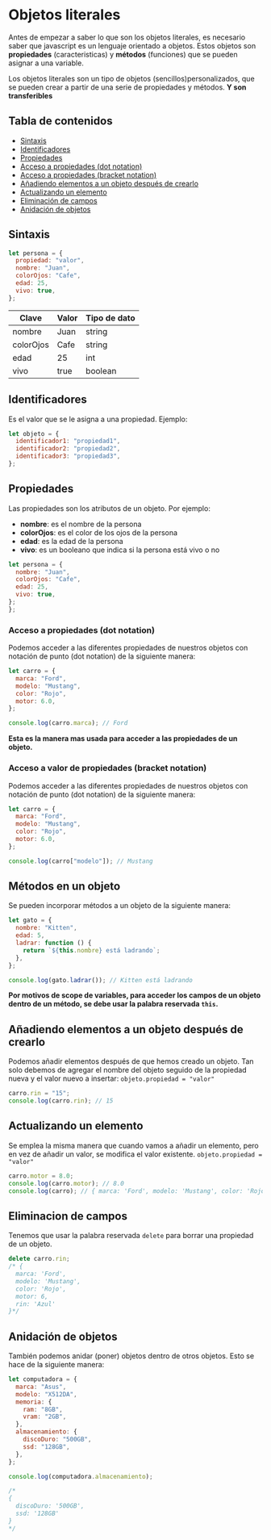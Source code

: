 # Objetos literales

Antes de empezar a saber lo que son los objetos literales, es necesario saber que javascript es un lenguaje orientado a objetos. Estos objetos son **propiedades** (caracteristicas) y **métodos** (funciones) que se pueden asignar a una variable.

Los objetos literales son un tipo de objetos (sencillos)personalizados, que se pueden crear a partir de una serie de propiedades y métodos. **Y son transferibles**

## Tabla de contenidos

- [Sintaxis](#sintaxis)
- [Identificadores](#identificadores)
- [Propiedades](#propiedades)
- [Acceso a propiedades (dot notation)](#acceso-a-propiedades-dot-notation)
- [Acceso a propiedades (bracket notation)](#acceso-a-propiedades-bracket-notation)
- [Añadiendo elementos a un objeto después de crearlo](#añadiendo-elementos-a-un-objeto-después-de-crearlo)
- [Actualizando un elemento](#actualizando-un-elemento)
- [Eliminación de campos](#eliminación-de-campos)
- [Anidación de objetos](#anidación-de-objetos)

## Sintaxis

```javascript
let persona = {
  propiedad: "valor",
  nombre: "Juan",
  colorOjos: "Cafe",
  edad: 25,
  vivo: true,
};
```

| Clave     | Valor | Tipo de dato |
| --------- | ----- | ------------ |
| nombre    | Juan  | string       |
| colorOjos | Cafe  | string       |
| edad      | 25    | int          |
| vivo      | true  | boolean      |

## Identificadores

Es el valor que se le asigna a una propiedad. Ejemplo:

```javascript
let objeto = {
  identificador1: "propiedad1",
  identificador2: "propiedad2",
  identificador3: "propiedad3",
};
```

## Propiedades

Las propiedades son los atributos de un objeto. Por ejemplo:

- **nombre**: es el nombre de la persona
- **colorOjos**: es el color de los ojos de la persona
- **edad**: es la edad de la persona
- **vivo**: es un booleano que indica si la persona está vivo o no

```javascript
let persona = {
  nombre: "Juan",
  colorOjos: "Cafe",
  edad: 25,
  vivo: true,
};
};
```

### Acceso a propiedades (dot notation)

Podemos acceder a las diferentes propiedades de nuestros objetos con notación de punto (dot notation) de la siguiente manera:

```javascript
let carro = {
  marca: "Ford",
  modelo: "Mustang",
  color: "Rojo",
  motor: 6.0,
};

console.log(carro.marca); // Ford
```

**Esta es la manera mas usada para acceder a las propiedades de un objeto.**

### Acceso a valor de propiedades (bracket notation)

Podemos acceder a las diferentes propiedades de nuestros objetos con notación de punto (dot notation) de la siguiente manera:

```javascript
let carro = {
  marca: "Ford",
  modelo: "Mustang",
  color: "Rojo",
  motor: 6.0,
};

console.log(carro["modelo"]); // Mustang
```

## Métodos en un objeto

Se pueden incorporar métodos a un objeto de la siguiente manera:

```javascript
let gato = {
  nombre: "Kitten",
  edad: 5,
  ladrar: function () {
    return `${this.nombre} está ladrando`;
  },
};

console.log(gato.ladrar()); // Kitten está ladrando
```

**Por motivos de scope de variables, para acceder los campos de un objeto dentro de un método, se debe usar la palabra reservada `this`.**

## Añadiendo elementos a un objeto después de crearlo

Podemos añadir elementos después de que hemos creado un objeto. Tan solo debemos de agregar el nombre del objeto seguido de la propiedad nueva y el valor nuevo a insertar: `objeto.propiedad = "valor"`

```javascript
carro.rin = "15";
console.log(carro.rin); // 15
```

## Actualizando un elemento

Se emplea la misma manera que cuando vamos a añadir un elemento, pero en vez de añadir un valor, se modifica el valor existente. `objeto.propiedad = "valor"`

```javascript
carro.motor = 8.0;
console.log(carro.motor); // 8.0
console.log(carro); // { marca: 'Ford', modelo: 'Mustang', color: 'Rojo', motor: 8.0, rin: '15' }
```

## Eliminacion de campos

Tenemos que usar la palabra reservada `delete` para borrar una propiedad de un objeto.

```javascript
delete carro.rin;
/* {
  marca: 'Ford',
  modelo: 'Mustang',
  color: 'Rojo',
  motor: 6,
  rin: 'Azul'
}*/
```

## Anidación de objetos

También podemos anidar (poner) objetos dentro de otros objetos. Esto se hace de la siguiente manera:

```javascript
let computadora = {
  marca: "Asus",
  modelo: "X512DA",
  memoria: {
    ram: "8GB",
    vram: "2GB",
  },
  almacenamiento: {
    discoDuro: "500GB",
    ssd: "128GB",
  },
};

console.log(computadora.almacenamiento);

/*  
{
  discoDuro: '500GB',
  ssd: '128GB'
}
*/
```
